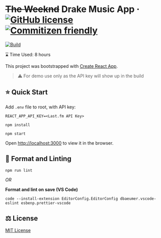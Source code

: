 # ~~The Weeknd~~ Drake Music App &middot; [![GitHub license](https://img.shields.io/badge/license-MIT-brightgreen.svg)](./LICENSE) [![Commitizen friendly](https://img.shields.io/badge/commitizen-friendly-brightgreen.svg)](http://commitizen.github.io/cz-cli/)

[![Build](https://github.com/geoffrey-tan/the-weeknd-music-app/actions/workflows/build.yml/badge.svg)](https://github.com/geoffrey-tan/the-weeknd-music-app/actions/workflows/build.yml)

:hourglass: Time Used: 8 hours

This project was bootstrapped with [Create React App](https://github.com/facebook/create-react-app).

> :warning: For demo use only as the API key will show up in the build

## :star: Quick Start

Add `.env` file to root, with API key:

```
REACT_APP_API_KEY=<Last.fm API Key>
```

```shell
npm install
```

```shell
npm start
```

Open [http://localhost:3000](http://localhost:3000) to view it in the browser.

## :nail_care: Format and Linting

```shell
npm run lint
```

_OR_

**Format and lint on save (VS Code)**

```shell
code --install-extension EditorConfig.EditorConfig dbaeumer.vscode-eslint esbenp.prettier-vscode
```

## :balance_scale: License

[MIT License](./LICENSE)

